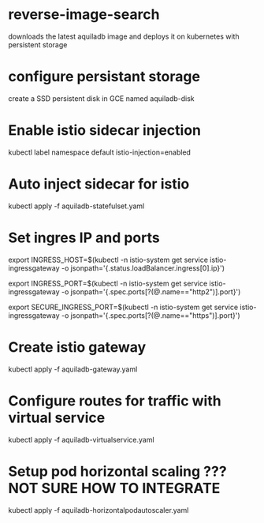 # reverse-image-search
downloads the latest aquiladb image and deploys it on kubernetes with persistent storage
 

# configure persistant storage
create a SSD persistent disk in GCE named aquiladb-disk

# Enable istio sidecar injection

kubectl label namespace default istio-injection=enabled

# Auto inject sidecar for istio

kubectl apply -f aquiladb-statefulset.yaml

# Set ingres IP and ports

export INGRESS_HOST=$(kubectl -n istio-system get service istio-ingressgateway -o jsonpath='{.status.loadBalancer.ingress[0].ip}')

export INGRESS_PORT=$(kubectl -n istio-system get service istio-ingressgateway -o jsonpath='{.spec.ports[?(@.name=="http2")].port}')

export SECURE_INGRESS_PORT=$(kubectl -n istio-system get service istio-ingressgateway -o jsonpath='{.spec.ports[?(@.name=="https")].port}')

# Create istio gateway

kubectl apply -f aquiladb-gateway.yaml

# Configure routes for traffic with virtual service

kubectl apply -f aquiladb-virtualservice.yaml

# Setup pod horizontal scaling ??? NOT SURE HOW TO INTEGRATE

kubectl apply -f aquiladb-horizontalpodautoscaler.yaml